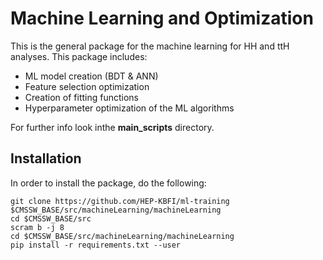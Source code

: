 # Machine Learning and Optimization

This is the general package for the machine learning for HH and ttH analyses. This package includes:

- ML model creation (BDT & ANN)
- Feature selection optimization
- Creation of fitting functions
- Hyperparameter optimization of the ML algorithms

For further info look inthe **main_scripts** directory.

## Installation

In order to install the package, do the following:


````console
git clone https://github.com/HEP-KBFI/ml-training $CMSSW_BASE/src/machineLearning/machineLearning
cd $CMSSW_BASE/src
scram b -j 8
cd $CMSSW_BASE/src/machineLearning/machineLearning
pip install -r requirements.txt --user
````




